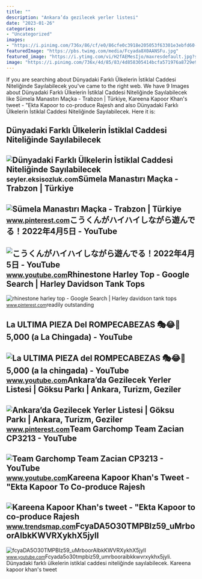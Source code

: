 ```yaml
---
title: ""
description: "Ankara’da gezilecek yerler listesi"
date: "2023-01-26"
categories:
- "Uncategorized"
images:
- "https://i.pinimg.com/736x/86/cf/e0/86cfe0c3918e205053f63301e3ebfd60--my-photos-bir.jpg"
featuredImage: "https://pbs.twimg.com/media/Fcyada8X0AANSFu.jpg"
featured_image: "https://i.ytimg.com/vi/H2fAEMesIjo/maxresdefault.jpg?sqp=-oaymwEmCIAKENAF8quKqQMa8AEB-AH-CYAC0AWKAgwIABABGGUgXyhTMA8=&amp;rs=AOn4CLCJYSghky0o-ilndxvg6fCYAda1ug"
image: "https://i.pinimg.com/736x/4d/85/83/4d858305414bcfa571976a8729e9dfdb.jpg"
---
```


If you are searching about Dünyadaki Farklı Ülkelerin İstiklal Caddesi Niteliğinde Sayılabilecek you've came to the right web. We have 9 Images about Dünyadaki Farklı Ülkelerin İstiklal Caddesi Niteliğinde Sayılabilecek like Sümela Manastırı Maçka - Trabzon | Türkiye, Kareena Kapoor Khan's tweet - "Ekta Kapoor to co-produce Rajesh and also Dünyadaki Farklı Ülkelerin İstiklal Caddesi Niteliğinde Sayılabilecek. Here it is:

Dünyadaki Farklı Ülkelerin İstiklal Caddesi Niteliğinde Sayılabilecek
---------------------------------------------------------------------

 ![Dünyadaki Farklı Ülkelerin İstiklal Caddesi Niteliğinde Sayılabilecek](https://seyler.ekstat.com/img/max/800/E/ECaUcuollPkFiM3f-636353828667034362.jpg) <small>seyler.eksisozluk.com</small>Sümela Manastırı Maçka - Trabzon | Türkiye
------------------------------------------

 ![Sümela Manastırı Maçka - Trabzon | Türkiye](https://i.pinimg.com/736x/86/cf/e0/86cfe0c3918e205053f63301e3ebfd60--my-photos-bir.jpg) <small>www.pinterest.com</small>こうくんがハイハイしながら遊んでる！2022年4月5日 - YouTube
-------------------------------------

 ![こうくんがハイハイしながら遊んでる！2022年4月5日 - YouTube](https://i.ytimg.com/vi/H2fAEMesIjo/maxresdefault.jpg?sqp=-oaymwEmCIAKENAF8quKqQMa8AEB-AH-CYAC0AWKAgwIABABGGUgXyhTMA8=&rs=AOn4CLCJYSghky0o-ilndxvg6fCYAda1ug) <small>www.youtube.com</small>Rhinestone Harley Top - Google Search | Harley Davidson Tank Tops
-----------------------------------------------------------------

 ![rhinestone harley top - Google Search | Harley davidson tank tops](https://i.pinimg.com/originals/58/28/e4/5828e41a3e73a55e0df4875f13b79daf.png) <small>www.pinterest.com</small>readily outstanding

La ULTIMA PIEZA Del ROMPECABEZAS 🎭😂🧘5,000 (a La Chingada) - YouTube
-------------------------------------------------------------------

 ![La ULTIMA PIEZA del ROMPECABEZAS 🎭😂🧘5,000 (a la chingada) - YouTube](https://i.ytimg.com/vi/KdZ3OosEZ6s/hq2.jpg?sqp=-oaymwEoCOADEOgC8quKqQMcGADwAQH4Ad4EgAK4CIoCDAgAEAEYZSBMKGMwDw==&rs=AOn4CLCfzFvJaPoNerKMbSKycXF-fCyaDA) <small>www.youtube.com</small>Ankara’da Gezilecek Yerler Listesi | Göksu Parkı | Ankara, Turizm, Geziler
--------------------------------------------------------------------------

 ![Ankara’da Gezilecek Yerler Listesi | Göksu Parkı | Ankara, Turizm, Geziler](https://i.pinimg.com/736x/4d/85/83/4d858305414bcfa571976a8729e9dfdb.jpg) <small>www.pinterest.com</small>Team Garchomp Team Zacian CP3213 - YouTube
------------------------------------------

 ![Team Garchomp Team Zacian CP3213 - YouTube](https://i.ytimg.com/vi/HYLCwcE-Dgc/maxres2.jpg?sqp=-oaymwEoCIAKENAF8quKqQMcGADwAQH4AYwCgALgA4oCDAgAEAEYRSBHKGUwDw==&rs=AOn4CLC_ulBvmvqa2cf2uT56Qfk3FCYaDA) <small>www.youtube.com</small>Kareena Kapoor Khan's Tweet - "Ekta Kapoor To Co-produce Rajesh
---------------------------------------------------------------

 ![Kareena Kapoor Khan's tweet - "Ekta Kapoor to co-produce Rajesh](https://pbs.twimg.com/media/Fcyada8X0AANSFu.jpg) <small>www.trendsmap.com</small>FcyaDA5O30TMPBIz59\_uMrboorAIbkKWVRXykhX5jylI
---------------------------------------------

 ![fcyaDA5O30TMPBIz59_uMrboorAIbkKWVRXykhX5jylI](https://yt3.googleusercontent.com/fcyaDA5O30TMPBIz59_uMrboorAIbkKWVRXykhX5jylI_mHsQMtKYRKrSU6WFKQalZc67BxTzAc=s900-c-k-c0x00ffffff-no-rj) <small>www.youtube.com</small>Fcyada5o30tmpbiz59\_umrbooraibkkwvrxykhx5jyli. Dünyadaki farklı ülkelerin i̇stiklal caddesi niteliğinde sayılabilecek. Kareena kapoor khan's tweet
